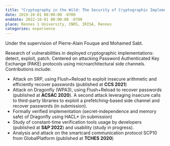 ```yaml
---
title: "Cryptography in the Wild: The Security of Cryptographic Implementations"
date: 2019-10-01 00:00:00 -0700
enddate: 2022-10-01 00:00:00 -0700
place: Rennes 1 University, CNRS, IRISA, Rennes
categories: experience
---
```


Under the supervision of Pierre-Alain Fouque and Mohamed Sabt.

Research of vulnerabilities in deployed cryptographic implementations: detect, exploit, patch.
Centered on attacking Password Authenticated Key Exchange (PAKE)
protocols using microarchitectural side channels. Contributions include:
* Attack on SRP, using Flush+Reload to exploit insecure arithmetic and
efficiently recover passwords (published at **CCS 2021**)
* Attack on Dragonfly (WPA3), using Flush+Reload to recover passwords
(published at **ACSAC 2020**). A second attack leveraging insecure calls
to third-party libraries to exploit a prefetching-based side channel and
recover passwords (in submission).
* Formally verified implementation (secret-independence and memory
safe) of Dragonfly using HACL* (in submission)
* Study of constant-time verification tools usage by developers
(published at **S&P 2022**) and usability (study in progress).
* Analysis and attack on the smartcard communication protocol SCP10
from GlobalPlatform (published at **TCHES 2020**)